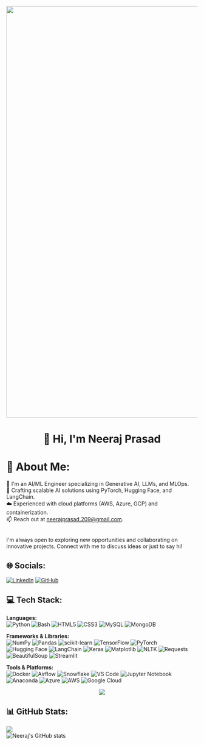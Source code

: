 <readme>

<p align="center"><img src="./image/image.gif" width="1080"></p>

<h1 align="center">👋 Hi, I'm Neeraj Prasad <br></h1>

<h1>💫 About Me: <br></h1>
<p>
🤖 I'm an AI/ML Engineer specializing in Generative AI, LLMs, and MLOps.<br>
🧠 Crafting scalable AI solutions using PyTorch, Hugging Face, and LangChain.<br>
☁️ Experienced with cloud platforms (AWS, Azure, GCP) and containerization.<br>
📫 Reach out at <a href="mailto:neerajprasad.209@gmail.com">neerajprasad.209@gmail.com</a>.<br>
</p>
<br>
I'm always open to exploring new opportunities and collaborating on innovative projects. Connect with me to discuss ideas or just to say hi!
<br>

## 🌐 Socials:
[![LinkedIn](https://img.shields.io/badge/LinkedIn-%230077B5.svg?style=for-the-badge&logo=linkedin&logoColor=white)](https://www.linkedin.com/in/neeraj-prasad-86a89b202/) [![GitHub](https://img.shields.io/badge/GitHub-%23121011.svg?style=for-the-badge&logo=github&logoColor=white)](https://github.com/neerajprasad209)

<!-- <img align="right" alt="GIF" src="https://raw.githubusercontent.com/kritikseth/kritikseth/master/assets/images/codegif.gif" width="280" height="264" /><br/> -->

## 💻 Tech Stack:

**Languages:**  
![Python](https://img.shields.io/badge/Python-3670A0?style=for-the-badge&logo=python&logoColor=ffdd54) ![Bash](https://img.shields.io/badge/Bash-4EAA25?style=for-the-badge&logo=gnu-bash&logoColor=white)  ![HTML5](https://img.shields.io/badge/HTML5-%23E34F26.svg?style=for-the-badge&logo=html5&logoColor=white)  ![CSS3](https://img.shields.io/badge/CSS3-264de4?style=for-the-badge&logo=css3&logoColor=white)  ![MySQL](https://img.shields.io/badge/MySQL-%2300f.svg?style=for-the-badge&logo=mysql&logoColor=white)  ![MongoDB](https://img.shields.io/badge/MongoDB-4ea94b?style=for-the-badge&logo=mongodb&logoColor=white)  

**Frameworks & Libraries:**  
![NumPy](https://img.shields.io/badge/NumPy-013243?style=for-the-badge&logo=numpy&logoColor=white) ![Pandas](https://img.shields.io/badge/Pandas-150458?style=for-the-badge&logo=pandas&logoColor=white)  ![scikit-learn](https://img.shields.io/badge/scikit--learn-F7931E?style=for-the-badge&logo=scikit-learn&logoColor=white)  ![TensorFlow](https://img.shields.io/badge/TensorFlow-FF6F00?style=for-the-badge&logo=tensorflow&logoColor=white)  ![PyTorch](https://img.shields.io/badge/PyTorch-EE4C2C?style=for-the-badge&logo=pytorch&logoColor=white)  ![Hugging Face](https://img.shields.io/badge/HuggingFace-2C2D2E?style=for-the-badge&logo=huggingface&logoColor=white) ![LangChain](https://img.shields.io/badge/LangChain-000000?style=for-the-badge&logo=python&logoColor=white) ![Keras](https://img.shields.io/badge/Keras-D00000?style=for-the-badge&logo=keras&logoColor=white)  ![Matplotlib](https://img.shields.io/badge/Matplotlib-11557C?style=for-the-badge&logo=matplotlib&logoColor=white)  ![NLTK](https://img.shields.io/badge/NLTK-231F20?style=for-the-badge&logo=python&logoColor=white)  ![Requests](https://img.shields.io/badge/Requests-2CA5E0?style=for-the-badge&logo=python&logoColor=white)  ![BeautifulSoup](https://img.shields.io/badge/BeautifulSoup-43B02A?style=for-the-badge&logo=python&logoColor=white)  ![Streamlit](https://img.shields.io/badge/Streamlit-FF4B4B?style=for-the-badge&logo=streamlit&logoColor=white)  

**Tools & Platforms:**  
![Docker](https://img.shields.io/badge/Docker-2496ED?style=for-the-badge&logo=docker&logoColor=white)  ![Airflow](https://img.shields.io/badge/Airflow-017CEE?style=for-the-badge&logo=apache-airflow&logoColor=white)  ![Snowflake](https://img.shields.io/badge/Snowflake-00ACEE?style=for-the-badge&logo=snowflake&logoColor=white)  ![VS Code](https://img.shields.io/badge/VS%20Code-007ACC?style=for-the-badge&logo=visual-studio-code&logoColor=white)  ![Jupyter Notebook](https://img.shields.io/badge/Jupyter-F37626?style=for-the-badge&logo=jupyter&logoColor=white)  ![Anaconda](https://img.shields.io/badge/Anaconda-44A833?style=for-the-badge&logo=anaconda&logoColor=white)  ![Azure](https://img.shields.io/badge/Azure-0078D4?style=for-the-badge&logo=microsoft-azure&logoColor=white)  ![AWS](https://img.shields.io/badge/AWS-232F3E?style=for-the-badge&logo=amazon-aws&logoColor=white)  ![Google Cloud](https://img.shields.io/badge/Google%20Cloud-4285F4?style=for-the-badge&logo=google-cloud&logoColor=white)

<p align="center">
  <img src="https://capsule-render.vercel.app/api?type=waving&color=00ffff&height=150&section=footer" />
</p>

## 📊 GitHub Stats:
![](https://github-readme-stats.vercel.app/api/top-langs/?username=neerajprasad209&theme=github_dark&hide_border=false&include_all_commits=true&count_private=true&layout=compact)<br> ![Neeraj's GitHub stats](https://github-readme-stats.vercel.app/api?username=neerajprasad209&theme=github_dark&show_icons=true)<br/>
</readme>
